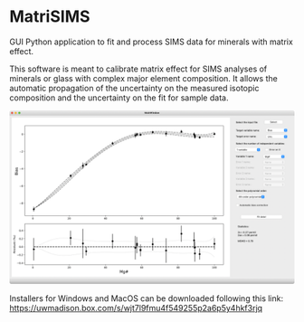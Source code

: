 # MatriSIMS
GUI Python application to fit and process SIMS data for minerals with matrix effect.

This software is meant to calibrate matrix effect for SIMS analyses of minerals or glass with complex major element composition.
It allows the automatic propagation of the uncertainty on the measured isotopic composition and the uncertainty on the fit for sample data.

![name-of-you-image](https://github.com/G-Siron/MatriSIMS/blob/main/Screenshots/Screen_Shot_MatriSIMS_Layout_v2.png)

Installers for Windows and MacOS can be downloaded following this link:
https://uwmadison.box.com/s/wjt7l9fmu4f549255p2a6p5y4hkf3rjq

